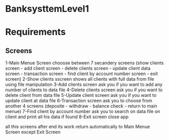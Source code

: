 # BanksysttemLevel1

# Requirements

## Screens
1-Main Menue Screen 
      choosse between 7 secandery screens (show clients screen - add client screen - delete clients screen - update client data screen - transaction screen - find client by account number screen - exit screen)
2-Show clients sscreen shows all clients with full data from file using file manipulation
3-Add clients screen ask you if you want to add any number of clients to data file
4-Delete clients screen ask you if you want to delete client from data file
5-Update client screen ask you if you want to update client at data file
6-Transaction screen ask you to choose from another 4 screens (deposite - withdraw - balance check - return to main menue)
7-Find client by account number ask you to search on data file on client and print all his data if found
8-Exit screen close app

all this screens after end its work return automatically to Main Menue Screen except Exit Screen
